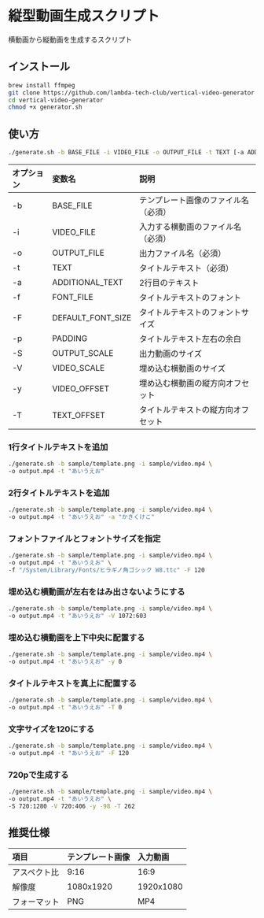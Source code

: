 # 縦型動画生成スクリプト

横動画から縦動画を生成するスクリプト

## インストール

```bash
brew install ffmpeg
git clone https://github.com/lambda-tech-club/vertical-video-generator
cd vertical-video-generator
chmod +x generator.sh
```

## 使い方

```bash
./generate.sh -b BASE_FILE -i VIDEO_FILE -o OUTPUT_FILE -t TEXT [-a ADDITIONAL_TEXT] [-f FONT_FILE] [-F DEFAULT_FONT_SIZE] [-p PADDING] [-S OUTPUT_SCALE] [-V VIDEO_SCALE] [-y VIDEO_OFFSET] [-T TEXT_OFFSET]
```

| オプション | 変数名 | 説明 |
| :--------- | :----- | :--- |
| -b | BASE_FILE | テンプレート画像のファイル名（必須） |
| -i | VIDEO_FILE | 入力する横動画のファイル名（必須） |
| -o | OUTPUT_FILE | 出力ファイル名（必須） |
| -t | TEXT | タイトルテキスト（必須） |
| -a | ADDITIONAL_TEXT | 2行目のテキスト |
| -f | FONT_FILE | タイトルテキストのフォント |
| -F | DEFAULT_FONT_SIZE | タイトルテキストのフォントサイズ |
| -p | PADDING | タイトルテキスト左右の余白 |
| -S | OUTPUT_SCALE | 出力動画のサイズ |
| -V | VIDEO_SCALE | 埋め込む横動画のサイズ |
| -y | VIDEO_OFFSET | 埋め込む横動画の縦方向オフセット |
| -T | TEXT_OFFSET | タイトルテキストの縦方向オフセット |

### 1行タイトルテキストを追加

```bash
./generate.sh -b sample/template.png -i sample/video.mp4 \
-o output.mp4 -t "あいうえお"
```

### 2行タイトルテキストを追加

```bash
./generate.sh -b sample/template.png -i sample/video.mp4 \
-o output.mp4 -t "あいうえお" -a "かきくけこ"
```

### フォントファイルとフォントサイズを指定

```bash
./generate.sh -b sample/template.png -i sample/video.mp4 \
-o output.mp4 -t "あいうえお" \
-f "/System/Library/Fonts/ヒラギノ角ゴシック W8.ttc" -F 120
```

### 埋め込む横動画が左右をはみ出さないようにする

```bash
./generate.sh -b sample/template.png -i sample/video.mp4 \
-o output.mp4 -t "あいうえお" -V 1072:603
```

### 埋め込む横動画を上下中央に配置する

```bash
./generate.sh -b sample/template.png -i sample/video.mp4 \
-o output.mp4 -t "あいうえお" -y 0
```

### タイトルテキストを真上に配置する

```bash
./generate.sh -b sample/template.png -i sample/video.mp4 \
-o output.mp4 -t "あいうえお" -T 0
```

### 文字サイズを120にする

```bash
./generate.sh -b sample/template.png -i sample/video.mp4 \
-o output.mp4 -t "あいうえお" -F 120
```

### 720pで生成する

```bash
./generate.sh -b sample/template.png -i sample/video.mp4 \
-o output.mp4 -t "あいうえお" \
-S 720:1280 -V 720:406 -y -98 -T 262
```

## 推奨仕様

| 項目 | テンプレート画像 | 入力動画 |
| :--- | :--------------- | :------- |
| アスペクト比 | 9:16 | 16:9 |
| 解像度 | 1080x1920 | 1920x1080 |
| フォーマット | PNG | MP4 |
